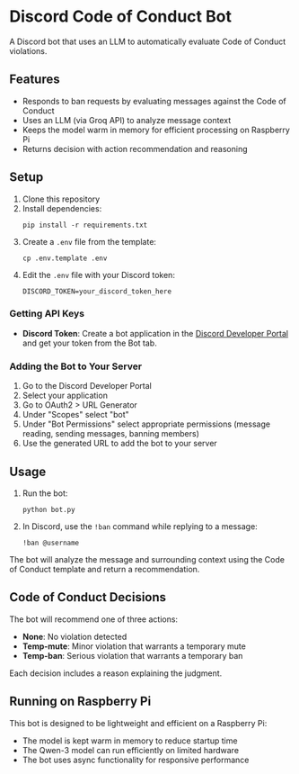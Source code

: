 # Discord Code of Conduct Bot

A Discord bot that uses an LLM to automatically evaluate Code of Conduct violations.

## Features

- Responds to ban requests by evaluating messages against the Code of Conduct
- Uses an LLM (via Groq API) to analyze message context
- Keeps the model warm in memory for efficient processing on Raspberry Pi
- Returns decision with action recommendation and reasoning

## Setup

1. Clone this repository
2. Install dependencies:
   ```
   pip install -r requirements.txt
   ```
3. Create a `.env` file from the template:
   ```
   cp .env.template .env
   ```
4. Edit the `.env` file with your Discord token:
   ```
   DISCORD_TOKEN=your_discord_token_here
   ```

### Getting API Keys

- **Discord Token**: Create a bot application in the [Discord Developer Portal](https://discord.com/developers/applications) and get your token from the Bot tab.

### Adding the Bot to Your Server

1. Go to the Discord Developer Portal
2. Select your application
3. Go to OAuth2 > URL Generator
4. Under "Scopes" select "bot"
5. Under "Bot Permissions" select appropriate permissions (message reading, sending messages, banning members)
6. Use the generated URL to add the bot to your server

## Usage

1. Run the bot:
   ```
   python bot.py
   ```

2. In Discord, use the `!ban` command while replying to a message:
   ```
   !ban @username
   ```

The bot will analyze the message and surrounding context using the Code of Conduct template and return a recommendation.

## Code of Conduct Decisions

The bot will recommend one of three actions:
- **None**: No violation detected
- **Temp-mute**: Minor violation that warrants a temporary mute
- **Temp-ban**: Serious violation that warrants a temporary ban

Each decision includes a reason explaining the judgment.

## Running on Raspberry Pi

This bot is designed to be lightweight and efficient on a Raspberry Pi:
- The model is kept warm in memory to reduce startup time
- The Qwen-3 model can run efficiently on limited hardware
- The bot uses async functionality for responsive performance